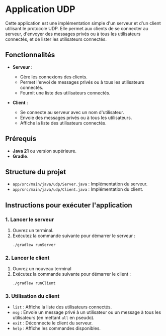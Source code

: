 # Application UDP

Cette application est une implémentation simple d'un serveur et d'un client utilisant le protocole UDP. Elle permet aux clients de se connecter au serveur, d'envoyer des messages privés ou à tous les utilisateurs connectés, et de lister les utilisateurs connectés.

## Fonctionnalités

- **Serveur** :
  - Gère les connexions des clients.
  - Permet l'envoi de messages privés ou à tous les utilisateurs connectés.
  - Fournit une liste des utilisateurs connectés.

- **Client** :
  - Se connecte au serveur avec un nom d'utilisateur.
  - Envoie des messages privés ou à tous les utilisateurs.
  - Affiche la liste des utilisateurs connectés.

## Prérequis

- **Java 21** ou version supérieure.
- **Gradle**.

## Structure du projet

- `app/src/main/java/udp/Server.java` : Implémentation du serveur.
- `app/src/main/java/udp/Client.java` : Implémentation du client.

## Instructions pour exécuter l'application

### 1. Lancer le serveur

1. Ouvrez un terminal.
2. Exécutez la commande suivante pour démarrer le serveur :
   ```sh
   ./gradlew runServer
    ``` 

### 2. Lancer le client
1. Ouvrez un nouveau terminal
2. Exécutez la commande suivante pour démarrer le client :
   ```sh
   ./gradlew runClient
    ``` 

### 3. Utilisation du client
- `list` : Affiche la liste des utilisateurs connectés.
- `msg` : Envoie un message privé à un utilisateur ou un message à tous les utilisateurs (en mettant `all` en pseudo).
- `exit` : Déconnecte le client du serveur.
- `help` : Affiche les commandes disponibles.

    